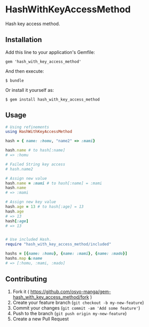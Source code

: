 # HashWithKeyAccessMethod

Hash key access method.

## Installation

Add this line to your application's Gemfile:

    gem 'hash_with_key_access_method'

And then execute:

    $ bundle

Or install it yourself as:

    $ gem install hash_with_key_access_method

## Usage

```ruby
# Using refinements
using HashWithKeyAccessMethod

hash = { name: :homu, "name2" => :mami}

hash.name # to hash[:name]
# => :homu

# Failed String key access
# hash.name2

# Assign new value
hash.name = :mami # to hash[:name] = :mami
hash.name
# => :mami

# Assign new key value
hash.age = 13 # to hash[:age] = 13
hash.age
# => 13
hash[:age]
# => 13


# Use included Hash.
require "hash_with_key_access_method/included"

hashs = [{name: :homu}, {name: :mami}, {name: :mado}]
hashs.map &:name
# => [:homu, :mami, :mado]
```

## Contributing

1. Fork it ( https://github.com/osyo-manga/gem-hash_with_key_access_method/fork )
2. Create your feature branch (`git checkout -b my-new-feature`)
3. Commit your changes (`git commit -am 'Add some feature'`)
4. Push to the branch (`git push origin my-new-feature`)
5. Create a new Pull Request
